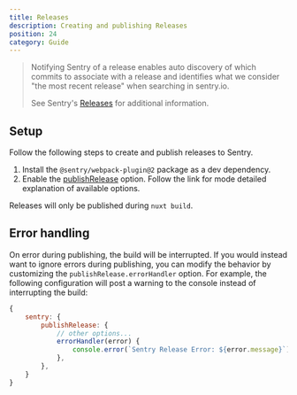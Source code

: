 ```yaml
---
title: Releases
description: Creating and publishing Releases
position: 24
category: Guide
---
```


> Notifying Sentry of a release enables auto discovery of which commits to associate with a release and identifies what we consider "the most recent release" when searching in sentry.io.
>
> See Sentry's [Releases](https://docs.sentry.io/product/releases/) for additional information.


## Setup

Follow the following steps to create and publish releases to Sentry.

1. Install the `@sentry/webpack-plugin@2` package as a dev dependency.
2. Enable the [publishRelease](/configuration/options#publishrelease) option. Follow the link for mode detailed explanation of available options.

<alert type="info">

  Releases will only be published during `nuxt build`.

</alert>

## Error handling

On error during publishing, the build will be interrupted. If you would instead want to ignore errors during publishing, you can modify the behavior by customizing the `publishRelease.errorHandler` option. For example, the following configuration will post a warning to the console instead of interrupting the build:

```js
{
    sentry: {
        publishRelease: {
            // other options...
            errorHandler(error) {
                console.error(`Sentry Release Error: ${error.message}`);
            },
        },
    }
}
```
